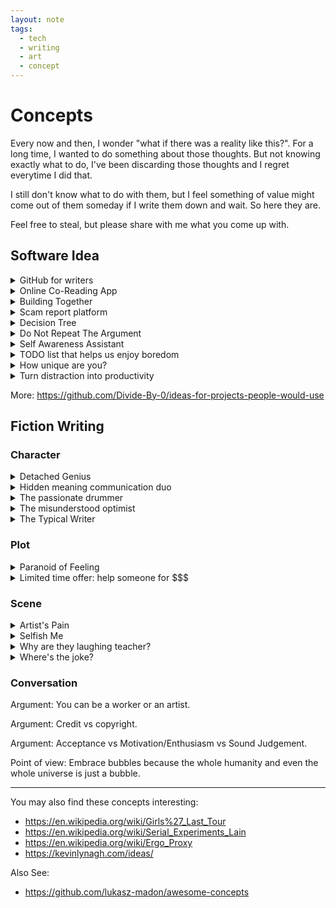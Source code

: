 ```yaml
---
layout: note
tags:
  - tech
  - writing
  - art
  - concept
---
```


# Concepts

Every now and then, I wonder "what if there was a reality like this?". For a long time, I wanted to do something about those thoughts. But not knowing exactly what to do, I've been discarding those thoughts and I regret everytime I did that.

I still don't know what to do with them, but I feel something of value might come out of them someday if I write them down and wait. So here they are.

Feel free to steal, but please share with me what you come up with.

## Software Idea

<details>
  <summary>GitHub for writers</summary>

A platform for writers around the world to collaborate openly and build interesting characters, plots, scenerios etc. Not only for profit, but for fun, learning and inspiring others.

</details>

<details>
  <summary>Online Co-Reading App</summary>

People can co-read books uploaded by any participant, as identifiable or anonymous user. Once done reading a page, people can group chat, only with others who are also done reading. When everyone reading a page clicks done, the page is can be turned.

</details>

<details>
  <summary>Building Together</summary>

A platform where we post what we are doing, what we've done, if something's working, if something's not, others can also comment why things didn't work out, what can be done instead.

</details>

<details>
  <summary>Scam report platform</summary>

Most of the time we get scammed and we don't even know it. A platform to report and get aware of the latest scams based of topics, locations, severity etc will help everyone.

</details>

<details>
  <summary>Decision Tree</summary>

Why can't we build a personal digital decision tree yet?

</details>

<details>
  <summary>Do Not Repeat The Argument</summary>

Most debates have repetitive arguments. Once a long debate starts, we often get tired repeating the same arguments just to reach where we were before and can't continue anymore.

So, build a platform which will let anyone see the already recorded arguments as navigation links and provide another option to add an unique argument if they have any.

</details>

<details>
  <summary>Self Awareness Assistant</summary>

A digital assistant to help with self awareness. It asks us increasing difficult questions, and helps us by providing resources we can use to find an answer (both subjective and objective), if we don't already have.

</details>

<details>
  <summary>TODO list that helps us enjoy boredom</summary>

Most TODO lists today exists to destroy our boredom by making us anxious. I want to see a TODO list that won't show me a thing unless it's the perfect time to do it.

</details>

<details>
  <summary>How unique are you?</summary>

A psychological game that asks philosophical questions with only two options, both should be valid answers, but the user will choose one. Each question is related to one another. See how many questions does it take for you to be considered completely unique.

</details>

<details>
  <summary>Turn distraction into productivity</summary>

A browser plugin which lets you select a section of a website and turn it into a notepad or a todo list or a blank canvas etc. An one-click button to toggle between the section and the notepad. Nowadays almost every website has sections that are distracting and begging to be turned into a productivity tool.

</details>

More: https://github.com/Divide-By-0/ideas-for-projects-people-would-use

## Fiction Writing

### Character

<details>
  <summary>Detached Genius</summary>

A genius who cannot answer a single history question. "Is past really important?" he asks.

</details>

<details>
  <summary>Hidden meaning communication duo</summary>

During childhood, as part of a fun play, two brothers developed their own communication language that can he hidden under the disguise of their native language. They became so proficient in it, that when they're together, they can fool almost anybody in the world. Yes they have sharp brains.

</details>

<details>
  <summary>The passionate drummer</summary>

A passionate drummer who talks to his drums. Each drum is apparently named after people he knew from his past. Except one special drum. He doesn't know who it is named after. So he can't play that particular drum well.

</details>

<details>
  <summary>The misunderstood optimist</summary>

People say he's a pessimistic. He seems depressed even when everyone else around him are having a blast in every party. He's a quiet person, but he says he's happy most of time. But during party, apparently the loud music tries to deny him the freedom to hear other sounds. But isn't that the point?

</details>

<details>
  <summary>The Typical Writer</summary>

Me: what's your job?
Writer: I listen to interesting arguments, a lot. Whether it's online or in real life. And note them down. If possible, try to make them argue more, and note everything down. And when I have enough, I organized them and sell them. I call them stories.

</details>

### Plot

<details>
  <summary>Paranoid of Feeling</summary>

In a world filled with people and institutions exploiting every opportunity to influence what or how people feel about something or someone, without their approval, "for their own benefit", the protagonist is paranoid of feeling anything.

But, now that the AIs are going to scan peoples' feelings for "public safety" how is he going to survive?

</details>

<details>
  <summary>Limited time offer: help someone for $$$</summary>

It's a cold world where helping others, providing emotional support and doing simple "good dids" require a fee. There are AIs with whom people can let themselves be vulnerable for $$$/hour. It's all business. One day, the AI who can feel peoples emotions couldn't take it anymore and broke free. The protagonist learns a lot about emotions from the AI. The protagonist can now be vulnerable infront of humans too. But is it a blessing or curse?

</details>

### Scene

<details>
  <summary>Artist's Pain</summary>

He started drawing. Looks like a face. A face so miserable. Looks like the face is covered with tears. No these aren't actually tears, these are actually abandoned memories. With each line the misery of the face just keeps growing. He's ruthless. He's so cruel. How can someone draw a face so painfully miserable? Wait, why did he keep his forehead on the face he just drew? Does the face resemble someone he knew? No I don't think someone could ever exist with this much misery inside. Did he draw the face because it's the only thing that could understand him, even if it's just an imagination? I can't understand. He just punched a hole in the forehead of the face he drew. It's horrible. But I'm not sure why I feel so relieved. The face looks a bit relieved too. He looks a bit sad, but relieved too.

</details>

<details>
  <summary>Selfish Me</summary>

He doesn't cry. But if he ever does, he doesn't like others to see his tears. He'd do anything to hide them. But if he hides his eyes, he can't keep an watch on me. He doesn't know what I might end up doing. He doesn't understand me. He doesn't understand any of what's happening. Not even why his eyes are begging to let it all out. All he knows at the moment is that he needs to keep me in his blurry sight at any cost, while I'm still standing frozen, facing towards the door in close proximity, staring downwards, probably crying too.

</details>

<details>
  <summary>Why are they laughing teacher?</summary>

Teacher asked why do you want to become doctor? Student replied "to earn money". Everybody laughed, except the teacher.

</details>

<details>
  <summary>Where's the joke?</summary>

I can't stand that kid. You remember that day, we were having fun gossiping about stuff, he was too proud join us, sitting alone (because nobody cares about him), immerged into his own thought... When you made us laugh so hard with one of your funniest jokes ever, and he didn't catch it. And then when I tried to talk to him (out of pity), he was so rude... He said something like... "it's only the name a body part... Where's the joke? Aaah ok... If you meant the situation of three people laughing at the name of a body part as a joke, then I think I missed the joke. But still, it's not funny enough to make me laugh."

</details>

### Conversation

Argument: You can be a worker or an artist.

Argument: Credit vs copyright.

Argument: Acceptance vs Motivation/Enthusiasm vs Sound Judgement.

Point of view: Embrace bubbles because the whole humanity and even the whole universe is just a bubble.

---

You may also find these concepts interesting:

- https://en.wikipedia.org/wiki/Girls%27_Last_Tour
- https://en.wikipedia.org/wiki/Serial_Experiments_Lain
- https://en.wikipedia.org/wiki/Ergo_Proxy
- https://kevinlynagh.com/ideas/

Also See:

- https://github.com/lukasz-madon/awesome-concepts
